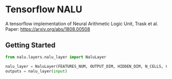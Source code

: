# Tensorflow NALU

A tensorflow implementation of Neural Arithmetic Logic Unit, Trask et al.
Paper: https://arxiv.org/abs/1808.00508

## Getting Started

```python 
from nalu.layers.nalu_layer import NaluLayer

nalu_layer = NaluLayer(FEATURES_NUM, OUTPUT_DIM, HIDDEN_DIM, N_CELLS, CORE_CELL_TYPE)
outputs = nalu_layer(input)
``` 
